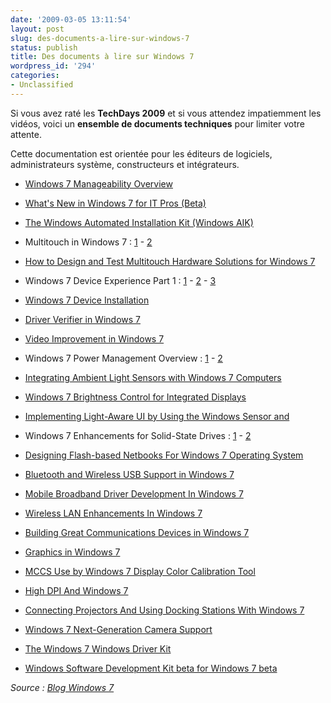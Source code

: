 ```yaml
---
date: '2009-03-05 13:11:54'
layout: post
slug: des-documents-a-lire-sur-windows-7
status: publish
title: Des documents à lire sur Windows 7
wordpress_id: '294'
categories:
- Unclassified
---
```


Si vous avez raté les **TechDays 2009** et si vous attendez impatiemment les vidéos, voici un **ensemble de documents techniques** pour limiter votre attente.




Cette documentation est orientée pour les éditeurs de logiciels, administrateurs système, constructeurs et intégrateurs.









	
  * [Windows 7 Manageability Overview](http://download.microsoft.com/download/1/0/1/1017E8C2-3117-4C82-9E6D-3B7C8E3AE256/Windows7_Manageability.doc)

	
  * [What's New in Windows 7 for IT Pros (Beta)](http://download.microsoft.com/download/1/0/1/1017E8C2-3117-4C82-9E6D-3B7C8E3AE256/Windows7_WhatsNew.doc)

	
  * [The Windows Automated Installation Kit (Windows AIK)](http://www.microsoft.com/downloads/details.aspx?FamilyID=4ad85860-d1f4-42a1-a46c-e039e3d0db5d&displaylang=en)

	
  * Multitouch in Windows 7 : [1](http://download.microsoft.com/download/F/A/7/FA70E919-8F82-4C4E-8D02-97DB3CF79AD5/MBL-T527_Yang_Taiwan.pdf) - [2](http://download.microsoft.com/download/8/6/A/86A97515-8AF4-4CA6-B516-CDA1139B8D93/MBL-T787_en.pptx)

	
  * [How to Design and Test Multitouch Hardware Solutions for Windows 7](http://download.microsoft.com/download/A/D/F/ADF1347D-08DC-41A4-9084-623B1194D4B2/Touch_Design-Test.docx)

	
  * Windows 7 Device Experience Part 1 : [1](http://download.microsoft.com/download/F/A/7/FA70E919-8F82-4C4E-8D02-97DB3CF79AD5/CON-T788_Windows7DeviceExperience_Brodeur.pdf) - [2](http://download.microsoft.com/download/8/6/A/86A97515-8AF4-4CA6-B516-CDA1139B8D93/CON-T788_en.pptx) - [3](http://download.microsoft.com/download/9/C/5/9C5B2167-8017-4BAE-9FDE-D599BAC8184A/MfpDevExp.docx)

	
  * [Windows 7 Device Installation](http://download.microsoft.com/download/F/A/7/FA70E919-8F82-4C4E-8D02-97DB3CF79AD5/CON-T532_Fang.pdf)

	
  * [Driver Verifier in Windows 7](http://download.microsoft.com/download/a/d/f/adf1347d-08dc-41a4-9084-623b1194d4b2/Win7DriverVer.docx)

	
  * [Video Improvement in Windows 7](http://download.microsoft.com/download/5/E/6/5E66B27B-988B-4F50-AF3A-C2FF1E62180F/GRA-T585_WH08.pptx)

	
  * Windows 7 Power Management Overview : [1](http://download.microsoft.com/download/F/A/7/FA70E919-8F82-4C4E-8D02-97DB3CF79AD5/COR-T540_Tao_China_Taiwan.pdf) - [2](http://download.microsoft.com/download/8/6/A/86A97515-8AF4-4CA6-B516-CDA1139B8D93/COR-T540_en.pptx)

	
  * [Integrating Ambient Light Sensors with Windows 7 Computers](http://download.microsoft.com/download/a/d/f/adf1347d-08dc-41a4-9084-623b1194d4b2/Integrating_Ambient_Light_Sensors_With_Windows.docx)

	
  * [Windows 7 Brightness Control for Integrated Displays](http://download.microsoft.com/download/9/c/5/9c5b2167-8017-4bae-9fde-d599bac8184a/BrightnessCtrl.docx)

	
  * [Implementing Light-Aware UI by Using the Windows Sensor and](http://download.microsoft.com/download/a/d/f/adf1347d-08dc-41a4-9084-623b1194d4b2/Implementing_Light_Aware_UI.docx)

	
  * Windows 7 Enhancements for Solid-State Drives : [1](http://download.microsoft.com/download/F/A/7/FA70E919-8F82-4C4E-8D02-97DB3CF79AD5/COR-T558_Shu_Taiwan.pdf) - [2](http://download.microsoft.com/download/5/E/6/5E66B27B-988B-4F50-AF3A-C2FF1E62180F/COR-T558_WH08.pptx)

	
  * [Designing Flash-based Netbooks For Windows 7 Operating System](http://download.microsoft.com/download/F/A/7/FA70E919-8F82-4C4E-8D02-97DB3CF79AD5/MBL-T549_BohdanR_Taiwan.pdf)

	
  * [Bluetooth and Wireless USB Support in Windows 7](http://download.microsoft.com/download/F/A/7/FA70E919-8F82-4C4E-8D02-97DB3CF79AD5/CON-T536_Bhesania_Taiwan.pdf)

	
  * [Mobile Broadband Driver Development In Windows 7 ](http://download.microsoft.com/download/8/6/A/86A97515-8AF4-4CA6-B516-CDA1139B8D93/MBL-T794_en.pptx)

	
  * [Wireless LAN Enhancements In Windows 7](http://download.microsoft.com/download/5/E/6/5E66B27B-988B-4F50-AF3A-C2FF1E62180F/MBL-T604_WH08.pptx)

	
  * [Building Great Communications Devices in Windows 7](http://download.microsoft.com/download/5/E/6/5E66B27B-988B-4F50-AF3A-C2FF1E62180F/CON-T563_WH08.pptx)

	
  * [Graphics in Windows 7](http://download.microsoft.com/download/F/A/7/FA70E919-8F82-4C4E-8D02-97DB3CF79AD5/GRA-T786_Kancherla_Taiwan.pdf)

	
  * [MCCS Use by Windows 7 Display Color Calibration Tool](http://download.microsoft.com/download/9/C/5/9C5B2167-8017-4BAE-9FDE-D599BAC8184A/MCCS-DCC.docx)

	
  * [High DPI And Windows 7](http://download.microsoft.com/download/F/A/7/FA70E919-8F82-4C4E-8D02-97DB3CF79AD5/GRA-T582_Kancherla_Taiwan.pdf)

	
  * [Connecting Projectors And Using Docking Stations With Windows 7](http://download.microsoft.com/download/F/A/7/FA70E919-8F82-4C4E-8D02-97DB3CF79AD5/MBL-T579_Kancherla_Taiwan.pdf)

	
  * [Windows 7 Next-Generation Camera Support](http://download.microsoft.com/download/5/E/6/5E66B27B-988B-4F50-AF3A-C2FF1E62180F/GRA-T538_WH08.pptx)

	
  * [The Windows 7 Windows Driver Kit](http://download.microsoft.com/download/8/6/A/86A97515-8AF4-4CA6-B516-CDA1139B8D93/COR-T562_en.pptx)

	
  * [Windows Software Development Kit beta for Windows 7 beta](http://www.microsoft.com/downloads/details.aspx?FamilyID=a91dc12a-fc94-4027-b67e-46bab7c5226c)







_Source : [Blog Windows 7](http://blogs.technet.com/windows7/archive/2009/03/04/pleins-de-documents-lire-sur-windows-7.aspx)_



